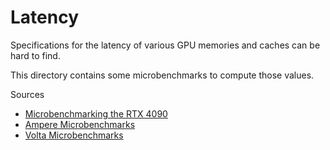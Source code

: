 
# Latency

Specifications for the latency of various GPU memories and caches can be hard to find.

This directory contains some microbenchmarks to compute those values.

Sources

* [Microbenchmarking the RTX 4090](https://chipsandcheese.com/2022/11/02/microbenchmarking-nvidias-rtx-4090/)
* [Ampere Microbenchmarks](https://arxiv.org/abs/2208.11174)
* [Volta Microbenchmarks](https://arxiv.org/abs/1804.06826)
